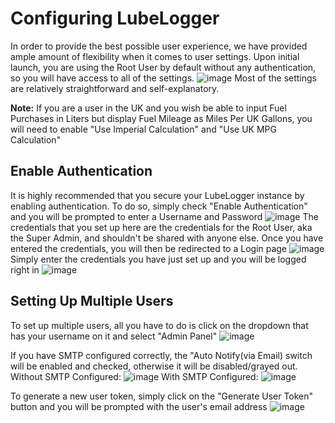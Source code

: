 # Configuring LubeLogger
In order to provide the best possible user experience, we have provided ample amount of flexibility when it comes to user settings.
Upon initial launch, you are using the Root User by default without any authentication, so you will have access to all of the settings.
![image](https://github.com/hargata/lubelog/assets/155338622/cf73ff68-e79b-468d-84fb-375e481cbadd)
Most of the settings are relatively straightforward and self-explanatory.

**Note:** If you are a user in the UK and you wish be able to input Fuel Purchases in Liters but display Fuel Mileage as Miles Per UK Gallons, you will need to enable "Use Imperial Calculation" and "Use UK MPG Calculation"

## Enable Authentication
It is highly recommended that you secure your LubeLogger instance by enabling authentication.
To do so, simply check "Enable Authentication" and you will be prompted to enter a Username and Password
![image](https://github.com/hargata/lubelog/assets/155338622/4d8b1855-e437-4ade-999b-3dd6ea19e55f)
The credentials that you set up here are the credentials for the Root User, aka the Super Admin, and shouldn't be shared with anyone else.
Once you have entered the credentials, you will then be redirected to a Login page
![image](https://github.com/hargata/lubelog/assets/155338622/26181116-5a03-48cf-972d-89a4b1050cce)
Simply enter the credentials you have just set up and you will be logged right in
![image](https://github.com/hargata/lubelog/assets/155338622/20d9a3b9-80de-4a32-8cb6-1100dd237dbd)

## Setting Up Multiple Users
To set up multiple users, all you have to do is click on the dropdown that has your username on it and select "Admin Panel"
![image](https://github.com/hargata/lubelog/assets/155338622/75f32408-b9f3-4e2c-bec6-ea1c196c3438)

If you have SMTP configured correctly, the "Auto Notify(via Email) switch will be enabled and checked, otherwise it will be disabled/grayed out.
Without SMTP Configured:
![image](https://github.com/hargata/lubelog/assets/155338622/9d75ab55-afb7-4d3e-b830-3191de23695c)
With SMTP Configured:
![image](https://github.com/hargata/lubelog/assets/155338622/d9995c30-dd47-44d1-a73d-39f0f129450b)

To generate a new user token, simply click on the "Generate User Token" button and you will be prompted with the user's email address
![image](https://github.com/hargata/lubelog/assets/155338622/f870d5cd-4d4b-480c-94ea-b1161757793f)
